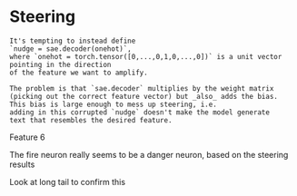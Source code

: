 # Steering

```admonish warning
It's tempting to instead define
`nudge = sae.decoder(onehot)`,
where `onehot = torch.tensor([0,...,0,1,0,...,0])` is a unit vector pointing in the direction
of the feature we want to amplify.

The problem is that `sae.decoder` multiplies by the weight matrix
(picking out the correct feature vector) but _also_ adds the bias.
This bias is large enough to mess up steering, i.e.
adding in this corrupted `nudge` doesn't make the model generate
text that resembles the desired feature.
```

Feature 6

The fire neuron really seems to be a danger neuron,
based on the steering results

Look at long tail to confirm this
